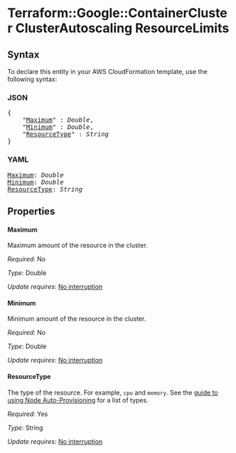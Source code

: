 # Terraform::Google::ContainerCluster ClusterAutoscaling ResourceLimits

## Syntax

To declare this entity in your AWS CloudFormation template, use the following syntax:

### JSON

<pre>
{
    "<a href="#maximum" title="Maximum">Maximum</a>" : <i>Double</i>,
    "<a href="#minimum" title="Minimum">Minimum</a>" : <i>Double</i>,
    "<a href="#resourcetype" title="ResourceType">ResourceType</a>" : <i>String</i>
}
</pre>

### YAML

<pre>
<a href="#maximum" title="Maximum">Maximum</a>: <i>Double</i>
<a href="#minimum" title="Minimum">Minimum</a>: <i>Double</i>
<a href="#resourcetype" title="ResourceType">ResourceType</a>: <i>String</i>
</pre>

## Properties

#### Maximum

Maximum amount of the resource in the cluster.

_Required_: No

_Type_: Double

_Update requires_: [No interruption](https://docs.aws.amazon.com/AWSCloudFormation/latest/UserGuide/using-cfn-updating-stacks-update-behaviors.html#update-no-interrupt)

#### Minimum

Minimum amount of the resource in the cluster.

_Required_: No

_Type_: Double

_Update requires_: [No interruption](https://docs.aws.amazon.com/AWSCloudFormation/latest/UserGuide/using-cfn-updating-stacks-update-behaviors.html#update-no-interrupt)

#### ResourceType

The type of the resource. For example, `cpu` and
`memory`.  See the [guide to using Node Auto-Provisioning](https://cloud.google.com/kubernetes-engine/docs/how-to/node-auto-provisioning)
for a list of types.

_Required_: Yes

_Type_: String

_Update requires_: [No interruption](https://docs.aws.amazon.com/AWSCloudFormation/latest/UserGuide/using-cfn-updating-stacks-update-behaviors.html#update-no-interrupt)

